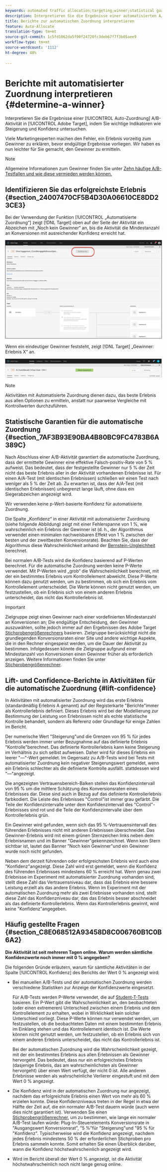 ```yaml
---
keywords: automated traffic allocation;targeting;winner;statistical guarantee;confidence;determine winner;lift;confidence;default;default experience;auto-allocate;auto allocate
description: Interpretieren Sie die Ergebnisse einer automatisierten A/B-Aktivität in Adobe Target, indem Sie wichtige Indikatoren wie Steigerung und Konfidenz untersuchen.
title: Berichte zur automatischen Zuordnung interpretieren
feature: Auto-Allocate
translation-type: tm+mt
source-git-commit: 1c5fd1062da5f90f24720fc3deb67f7f3b05aee9
workflow-type: tm+mt
source-wordcount: '1112'
ht-degree: 48%

---
```



# Berichte mit automatisierter Zuordnung interpretieren {#determine-a-winner}

Interpretieren Sie die Ergebnisse einer [!UICONTROL Auto-Zuordnung] A/B-Aktivität in [!UICONTROL Adobe Target], indem Sie wichtige Indikatoren wie Steigerung und Konfidenz untersuchen.

Viele Marketingexperten machen den Fehler, ein Erlebnis vorzeitig zum Gewinner zu erklären, bevor endgültige Ergebnisse vorliegen. Wir haben es nun leichter für Sie gemacht, den Gewinner zu ermitteln.

>[!NOTE]
>
>Allgemeine Informationen zum Gewinner finden Sie unter [Zehn häufige A/B-Testfallen und wie diese vermieden werden können.](/help/c-activities/t-test-ab/common-ab-testing-pitfalls.md)

## Identifizieren Sie das erfolgreichste Erlebnis {#section_24007470CF5B4D30A06610CE8DD23CE3}

Bei der Verwendung der Funktion [!UICONTROL „Automatisierte Zuordnung“] zeigt [!DNL Target] oben auf der Seite der Aktivität ein Abzeichen mit „Noch kein Gewinner“ an, bis die Aktivität die Mindestanzahl an Konversionen mit ausreichender Konfidenz erreicht hat.

![Zeichen „Kein Gewinner“](/help/c-activities/automated-traffic-allocation/assets/no-winner.png)

Wenn ein eindeutiger Gewinner feststeht, zeigt [!DNL Target] „Gewinner: Erlebnis X“ an.

![](assets/winner.png)

>[!NOTE]
>
>Aktivitäten mit Automatisierte Zuordnung dienen dazu, das beste Erlebnis aus allen Optionen zu ermitteln, anstatt nur paarweise Vergleiche mit Kontrollwerten durchzuführen.

## Statistische Garantien für die automatische Zuordnung {#section_7AF3B93E90BA4B80BC9FC4783B6A389C}

Nach Abschluss einer A/B-Aktivität garantiert die automatische Zuordnung, dass der ermittelte Gewinner eine effektive Falsch-positiv-Rate von 5 % aufweist. Das bedeutet, dass der festgestellte Gewinner nur 5 % der Zeit nicht das beste Erlebnis aller in der Aktivität vorhandenen Erlebnisse ist. Für einen A/A-Test (mit identischen Erlebnissen) schließen wir einen Test nach weniger als 5 % der Zeit ab. Zu erwarten ist, dass der A/A-Test (mit identischen Erlebnissen) unbegrenzt lange läuft, ohne dass ein Siegerabzeichen angezeigt wird.

Wir verwenden keine p-Wert-basierte Konfidenz für automatisierte Zuordnung.

Die Spalte „Konfidenz“ in einer Aktivität mit automatisierter Zuordnung (siehe folgende Abbildung) zeigt mit einer Fehlerspanne von 1 %, wie wahrscheinlich ein Erlebnis der Gewinner ist (d. h., der Algorithmus verwendet einen minimalen nachweisbaren Effekt von 1 % zwischen der besten und der zweitbesten Konversionsrate). Beachten Sie, dass der Algorithmus diese Wahrscheinlichkeit anhand der [Bernstein-Ungleichheit](https://en.wikipedia.org/wiki/Bernstein_inequalities_(probability_theory)) berechnet.

Bei normalen A/B-Tests wird die Konfidenz basierend auf P-Werten berechnet. Für die automatische Zuordnung werden keine P-Werte verwendet. Mit P-Werten wird „grob“ die Wahrscheinlichkeit berechnet, mit der ein bestimmtes Erlebnis vom Kontrollelement abweicht. Diese P-Werte können dazu genutzt werden, um zu bestimmen, ob sich ein Erlebnis vom Kontrollelement unterscheidet. Die Werte können nicht genutzt werden, um festzustellen, ob ein Erlebnis sich von einem anderen Erlebnis unterscheidet, das nicht das Kontrollerlebnis ist.

>[!IMPORTANT]
>
>Zielgruppe zeigt einen Gewinner nach einer vordefinierten Mindestanzahl an Konversionen an; Die endgültige Entscheidung, den Gewinner auszuwählen, sollte jedoch immer auf den Ergebnissen des Adobe Target [Stichprobengrößenrechners](https://docs.adobe.com/content/target-microsite/testcalculator.html) basieren. Zielgruppe berücksichtigt nicht die grundlegenden Konversionsraten einer Site und andere wichtige Aspekte, die in den Rechner eingespeist werden, um die Dauer der Aktivität zu bestimmen. Infolgedessen könnte die Zielgruppe aufgrund einer Mindestanzahl von Konversionen einen Gewinner früher als erforderlich anzeigen. Weitere Informationen finden Sie unter [Stichprobengrößenrechner](/help/c-activities/t-test-ab/sample-size-determination.md#section_6B8725BD704C4AFE939EF2A6B6E834E6).

## Lift- und Confidence-Berichte in Aktivitäten für die automatische Zuordnung {#lift-confidence}

In Aktivitäten mit automatisierter Zuordnung wird das erste Erlebnis (standardmäßig Erlebnis A genannt) auf der Registerkarte &quot;Berichte&quot;immer als Kontrollerlebnis definiert. Dieses Erlebnis wird bei der Modellierung zur Bestimmung der Leistung von Erlebnissen nicht als echte statistische Kontrolle behandelt, sondern als Referenz oder Grundlage für einige Zahlen im Bericht.

Der numerische Wert &quot;Steigerung&quot;und die Grenzen von 95 % für jedes Erlebnis werden immer unter Bezugnahme auf das definierte Erlebnis &quot;Kontrolle&quot;berechnet. Das definierte Kontrollerlebnis kann keine Steigerung im Verhältnis zu sich selbst aufweisen. Daher wird für dieses Erlebnis ein leerer &quot;—&quot;-Wert gemeldet. Im Gegensatz zu A/B-Tests wird bei Tests mit automatisierter Zuordnung kein negativer Steigerungswert gemeldet, wenn ein Erlebnis schlechter als die definierte Kontrolle ausfällt. stattdessen wird &quot;—&quot;angezeigt.

Die angezeigten Vertrauensbereich-Balken stellen das Konfidenzintervall von 95 % um die mittlere Schätzung des Konversionsraten eines Erlebnisses dar. Diese sind auch in Bezug auf das definierte Kontrollerlebnis farbkodiert. Die Leiste des Erlebnisses &quot;Control&quot;ist immer grau gefärbt. Die Teile der Konfidenzintervalle unter dem Konfidenzintervall des &quot;Control&quot;-Erlebnisses sind rot und die Teile der Konfidenzintervalle über dem Kontrollerlebnis grün.

Ein Gewinner wird gefunden, wenn sich das 95 %-Vertrauensintervall des führenden Erlebnisses nicht mit anderen Erlebnissen überschneidet. Das Gewinner-Erlebnis wird mit einem grünen Sternzeichen links neben dem Erlebnisnamen und im Banner &quot;Gewinner&quot;gekennzeichnet. Wenn kein Stern sichtbar ist, lautet das Banner &quot;Noch kein Gewinner&quot;und ein Gewinner wurde noch nicht gefunden.

Neben dem derzeit führenden oder erfolgreichsten Erlebnis wird auch eine &quot;Konfidenz&quot;angezeigt. Diese Zahl wird erst gemeldet, wenn die Konfidenz des führenden Erlebnisses mindestens 60 % erreicht hat. Wenn genau zwei Erlebnisse im Experiment mit automatisierter Zuordnung vorhanden sind, stellt diese Zahl das Vertrauensniveau dar, dass das Erlebnis eine bessere Leistung erzielt als das andere Erlebnis. Wenn im Experiment mit der automatischen Zuordnung mehr als zwei Erlebnisse vorhanden sind, stellt diese Zahl das Konfidenzniveau dar, das das Erlebnis besser abschneidet als das definierte Kontrollerlebnis. Wenn das Kontrollerlebnis gewinnt, wird keine &quot;Konfidenz&quot;angegeben.

## Häufig gestellte Fragen {#section_C8E068512A93458D8C006760B1C0B6A2}

**Die Aktivität ist seit mehreren Tagen online. Warum werden sämtliche Konfidenzwerte noch immer mit 0 % angegeben?**

Die folgenden Gründe erläutern, warum für sämtliche Aktivitäten in der Spalte [!UICONTROL Konfidenz] des Berichts der Wert 0 % angezeigt wird:

* Bei manuellen A/B-Tests und der automatischen Zuordnung werden verschiedene Statistiken zur Anzeige der Konfidenzwerte eingesetzt.

   Für A/B-Tests werden P-Werte verwendet, die auf [Student-T-Tests](https://en.wikipedia.org/wiki/Student%27s_t-test) basieren. Ein P-Wert gibt die Wahrscheinlichkeit an, den beobachteten (oder einen extremeren) Unterschied zwischen einem Erlebnis und dem Kontrollelement zu erhalten, wobei in Wirklichkeit kein solcher Unterschied vorliegt. Diese P-Werte können nur verwendet werden, um festzustellen, ob die beobachteten Daten mit einem bestimmten Erlebnis im Einklang stehen und das Kontrollelement identisch ist. Die Werte können nicht genutzt werden, um festzustellen, ob ein Erlebnis sich von einem anderen Erlebnis unterscheidet, das nicht das Kontrollerlebnis ist.

   Bei der automatischen Zuordnung wird die Wahrscheinlichkeit gezeigt, mit der ein bestimmtes Erlebnis aus allen Erlebnissen als Gewinner hervorgeht. Das bedeutet, dass nur ein erfolgreichstes Erlebnis (dasjenige Erlebnis, das am wahrscheinlichsten als Gewinner hervorgeht) über einen Wert verfügt, der nicht 0 ist. Alle anderen Erlebnisse werden als wahrscheinliche Verlierer eingestuft und mit dem Wert 0 % angezeigt.

* Die Konfidenz wird in der automatischen Zuordnung nur angezeigt, nachdem das erfolgreichste Erlebnis einen Wert von mehr als 60 % erzielen konnte. Diese Konfidenzniveaus treten in der Regel in etwa der Hälfte der Zeit auf, die ein normaler A/B-Test dauern würde (auch wenn dies nicht garantiert ist). Verwenden Sie einen [Stichprobengrößenrechner](https://docs.adobe.com/content/target-microsite/testcalculator.html), um zu bestimmen, wie lange ein normaler A/B-Test laufen würde: Plug-In-Steuerelements Konversionsrate in &quot;Ausgangswert Konversionsrat&quot;, &quot;5 %&quot;für &quot;Steigerung&quot;und &quot;95 % für &quot;Konfidenz&quot;. Typischerweise wird die Konfidenz angezeigt, nachdem jedes Erlebnis mindestens 50 % der erforderlichen Stichproben pro Erlebnis sammeln konnte. Somit erhalten Sie einen Überblick darüber, wann die Konfidenz höchstwahrscheinlich angezeigt wird.
* Wird im Bericht überall der Wert 0 % angezeigt, ist die Aktivität höchstwahrscheinlich noch nicht lange genug online.

